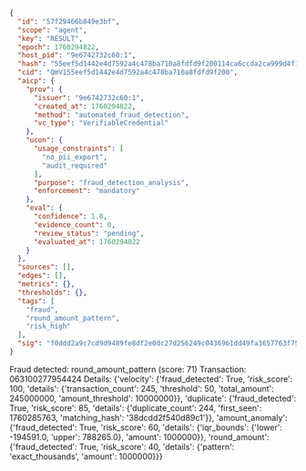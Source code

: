 ```json
{
  "id": "57f29466b849e3bf",
  "scope": "agent",
  "key": "RESULT",
  "epoch": 1760294822,
  "host_pid": "9e6742732c60:1",
  "hash": "55eef5d1442e4d7592a4c478ba710a8fdfd9f200114ca6ccda2ca999d4f14d8b",
  "cid": "QmV155eef5d1442e4d7592a4c478ba710a8fdfd9f200",
  "aicp": {
    "prov": {
      "issuer": "9e6742732c60:1",
      "created_at": 1760294822,
      "method": "automated_fraud_detection",
      "vc_type": "VerifiableCredential"
    },
    "ucon": {
      "usage_constraints": [
        "no_pii_export",
        "audit_required"
      ],
      "purpose": "fraud_detection_analysis",
      "enforcement": "mandatory"
    },
    "eval": {
      "confidence": 1.0,
      "evidence_count": 0,
      "review_status": "pending",
      "evaluated_at": 1760294822
    }
  },
  "sources": [],
  "edges": [],
  "metrics": {},
  "thresholds": {},
  "tags": [
    "fraud",
    "round_amount_pattern",
    "risk_high"
  ],
  "sig": "f0ddd2a9c7cd9d9489fe8df2e0dc27d256249c0436961dd49fa3657763f75cf3"
}
```

Fraud detected: round_amount_pattern (score: 71)
Transaction: 063100277954424
Details: {'velocity': {'fraud_detected': True, 'risk_score': 100, 'details': {'transaction_count': 245, 'threshold': 50, 'total_amount': 245000000, 'amount_threshold': 10000000}}, 'duplicate': {'fraud_detected': True, 'risk_score': 85, 'details': {'duplicate_count': 244, 'first_seen': 1760285763, 'matching_hash': '38dcdd2f540d89c1'}}, 'amount_anomaly': {'fraud_detected': True, 'risk_score': 60, 'details': {'iqr_bounds': {'lower': -194591.0, 'upper': 788265.0}, 'amount': 1000000}}, 'round_amount': {'fraud_detected': True, 'risk_score': 40, 'details': {'pattern': 'exact_thousands', 'amount': 1000000}}}